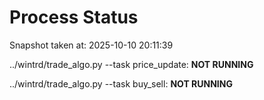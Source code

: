 # Process Status

Snapshot taken at: 2025-10-10 20:11:39

../wintrd/trade_algo.py --task price_update: **NOT RUNNING**

../wintrd/trade_algo.py --task buy_sell: **NOT RUNNING**

